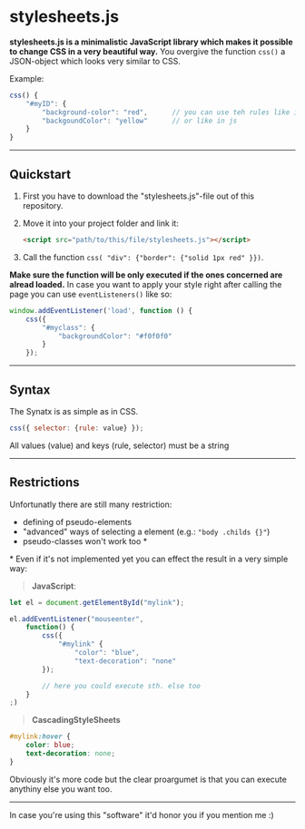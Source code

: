 # stylesheets.js

**stylesheets.js is a minimalistic JavaScript library which makes it possible to change CSS in a very beautiful way.** You overgive the function `css()` a JSON-object which looks very similar to CSS.

Example:
```js
css() {
    "#myID": {
        "background-color": "red",      // you can use teh rules like in css
        "backgoundColor": "yellow"      // or like in js
    }
}
```
---

## Quickstart
1. First you have to download the "stylesheets.js"-file out of this repository.
2. Move it into your project folder and link it:
   ```html
   <script src="path/to/this/file/stylesheets.js"></script>
   ``` 

3. Call the function `css( "div": {"border": {"solid 1px red" }})`.

**Make sure the function will be only executed if the ones concerned are alread loaded.** In case you want to apply your style right after calling the page you can use `eventListeners()` like so:

```js
window.addEventListener('load', function () {
    css({
        "#myclass": {
            "backgroundColor": "#f0f0f0"
        }
    });
```
---
## Syntax
The Synatx is as simple as in CSS.

```js
css({ selector: {rule: value} });
```
All values (value) and keys (rule, selector) must be a string

---
## Restrictions
Unfortunatly there are still many restriction:
- defining of pseudo-elements
- "advanced" ways of selecting a element (e.g.: `"body .childs {}"`)
- pseudo-classes won't work too *

\* Even if it's not implemented yet you can effect the result in a very simple way:

> **JavaScript**:
```js
let el = document.getElementById("mylink");

el.addEventListener("mouseenter", 
    function() {
        css({
            "#mylink" {
                "color": "blue",
                "text-decoration": "none"
        });

        // here you could execute sth. else too
    }
;)
```

> **CascadingStyleSheets**
```css
#mylink:hover {
    color: blue;
    text-decoration: none;
}
```

Obviously it's more code but the clear proargumet is that you can execute anythiny else you want too.

---
In case you're using this "software" it'd honor you if you mention me :)
